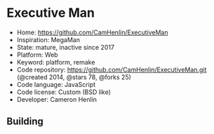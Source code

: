 # Executive Man

- Home: https://github.com/CamHenlin/ExecutiveMan
- Inspiration: MegaMan
- State: mature, inactive since 2017
- Platform: Web
- Keyword: platform, remake
- Code repository: https://github.com/CamHenlin/ExecutiveMan.git (@created 2014, @stars 78, @forks 25)
- Code language: JavaScript
- Code license: Custom (BSD like)
- Developer: Cameron Henlin

## Building
